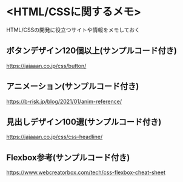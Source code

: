 # <HTML/CSSに関するメモ>  

HTML/CSSの開発に役立つサイトや情報をメモしておく

## ボタンデザイン120個以上(サンプルコード付き)  
https://jajaaan.co.jp/css/button/  

## アニメーション(サンプルコード付き)  
https://b-risk.jp/blog/2021/01/anim-reference/  

## 見出しデザイン100選(サンプルコード付き)  
https://jajaaan.co.jp/css/css-headline/

## Flexbox参考(サンプルコード付き)
https://www.webcreatorbox.com/tech/css-flexbox-cheat-sheet
